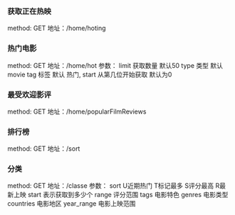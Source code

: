 ### 获取正在热映
method: GET
地址：/home/hoting

### 热门电影
method: GET
地址：/home/hot
参数：
limit 获取数量 默认50
type 类型 默认 movie
tag 标签 默认 热门,
start 从第几位开始获取 默认为0


### 最受欢迎影评
method: GET
地址：/home/popularFilmReviews

### 排行榜
method: GET
地址：/sort
### 分类
method: GET
地址：/classe
参数：
sort  U近期热门  T标记最多  S评分最高 R最新上映
start 表示获取到多少个
range 评分范围
tags 电影特色
genres 电影类型
countries 电影地区
year_range 电影上映范围